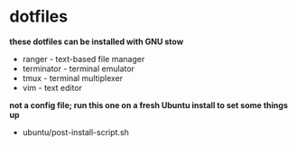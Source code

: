 # dotfiles  

**these dotfiles can be installed with GNU stow**  
- ranger - text-based file manager  
- terminator - terminal emulator  
- tmux - terminal multiplexer  
- vim - text editor  

**not a config file; run this one on a fresh Ubuntu install to set some things up**  
- ubuntu/post-install-script.sh